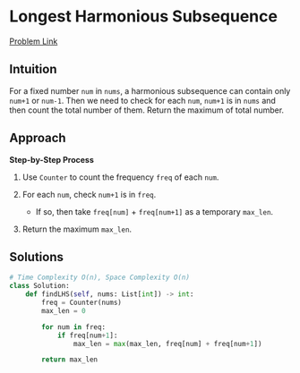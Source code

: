 **Longest Harmonious Subsequence**
=
[Problem Link](https://leetcode.com/problems/longest-harmonious-subsequence/description)

## Intuition
For a fixed number `num` in `nums`, a harmonious subsequence can contain only `num+1` or `num-1`. Then we need to 
check for each `num`, `num+1` is in `nums` and then count the total number of them. Return the maximum of total 
number.

## Approach
**Step-by-Step Process**

1. Use `Counter` to count the frequency `freq` of each `num`.

2. For each `num`, check `num+1` is in `freq`.
    - If so, then take `freq[num]` + `freq[num+1]` as a temporary `max_len`.
  
3. Return the maximum `max_len`.
  
## Solutions
```python
# Time Complexity O(n), Space Complexity O(n)
class Solution:
    def findLHS(self, nums: List[int]) -> int:
        freq = Counter(nums)
        max_len = 0

        for num in freq:
            if freq[num+1]:
                max_len = max(max_len, freq[num] + freq[num+1])

        return max_len
```
